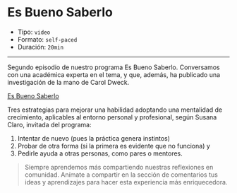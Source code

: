 # Es Bueno Saberlo

* Tipo: `video`
* Formato: `self-paced`
* Duración: `20min`

***

Segundo episodio de nuestro programa Es Bueno Saberlo. Conversamos con una
académica experta en el tema, y que, además, ha publicado una investigación
de la mano de Carol Dweck.

[Es Bueno Saberlo](https://www.youtube.com/watch?v=nzVGvCGCO1Y&t=1s)

Tres estrategias para mejorar una habilidad adoptando una mentalidad de
crecimiento, aplicables al entorno personal y profesional, según Susana Claro,
invitada del programa:

1. Intentar de nuevo (pues la práctica genera instintos)
2. Probar de otra forma (si la primera es evidente que no funciona) y
3. Pedirle ayuda a otras personas, como pares o mentores.

>Siempre aprendemos más compartiendo nuestras reflexiones en comunidad.
Anímate a compartir en la sección de comentarios tus ideas y aprendizajes
para hacer esta experiencia más enriquecedora.
